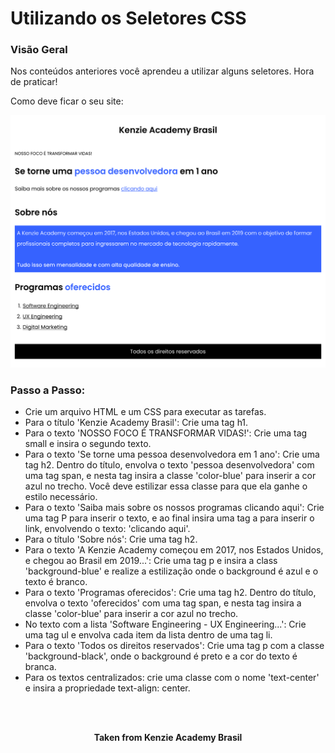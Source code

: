 <h1>Utilizando os Seletores CSS</h1>

<h3>Visão Geral</h3>
Nos conteúdos anteriores você aprendeu a utilizar alguns seletores. Hora de praticar!

Como deve ficar o seu site:

<img src="./assets/example-1.svg" alt="example 1" />

<h3>Passo a Passo:</h3>

- Crie um arquivo HTML e um CSS para executar as tarefas.
- Para o título 'Kenzie Academy Brasil': Crie uma tag h1.
- Para o texto 'NOSSO FOCO É TRANSFORMAR VIDAS!': Crie uma tag small e insira o segundo texto.
- Para o texto 'Se torne uma pessoa desenvolvedora em 1 ano': Crie uma tag h2. Dentro do título, envolva o texto 'pessoa desenvolvedora' com uma tag span, e nesta tag insira a classe 'color-blue' para inserir a cor azul no trecho. Você deve estilizar essa classe para que ela ganhe o estilo necessário.
- Para o texto 'Saiba mais sobre os nossos programas clicando aqui': Crie uma tag P para inserir o texto, e ao final insira uma tag a para inserir o link, envolvendo o texto: 'clicando aqui'.
- Para o título 'Sobre nós': Crie uma tag h2.
- Para o texto 'A Kenzie Academy começou em 2017, nos Estados Unidos, e chegou ao Brasil em 2019...': Crie uma tag p e insira a class 'background-blue' e realize a estilização onde o background é azul e o texto é branco.
- Para o texto 'Programas oferecidos': Crie uma tag h2. Dentro do título, envolva o texto 'oferecidos' com uma tag span, e nesta tag insira a classe 'color-blue' para inserir a cor azul no trecho.
- No texto com a lista 'Software Engineering - UX Engineering...': Crie uma tag ul e envolva cada item da lista dentro de uma tag li.
- Para o texto 'Todos os direitos reservados': Crie uma tag p com a classe 'background-black', onde o background é preto e a cor do texto é branca.
- Para os textos centralizados: crie uma classe com o nome 'text-center' e insira a propriedade text-align: center.
<br>
<br>

<p align="center"><b>Taken from Kenzie Academy Brasil</b></p>
